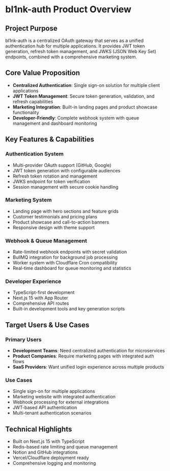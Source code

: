 # bl1nk-auth Product Overview

## Project Purpose
bl1nk-auth is a centralized OAuth gateway that serves as a unified authentication hub for multiple applications. It provides JWT token generation, refresh token management, and JWKS (JSON Web Key Set) endpoints, combined with a comprehensive marketing system.

## Core Value Proposition
- **Centralized Authentication**: Single sign-on solution for multiple client applications
- **JWT Token Management**: Secure token generation, validation, and refresh capabilities
- **Marketing Integration**: Built-in landing pages and product showcase functionality
- **Developer-Friendly**: Complete webhook system with queue management and dashboard monitoring

## Key Features & Capabilities

### Authentication System
- Multi-provider OAuth support (GitHub, Google)
- JWT token generation with configurable audiences
- Refresh token rotation and management
- JWKS endpoint for token verification
- Session management with secure cookie handling

### Marketing System
- Landing page with hero sections and feature grids
- Customer testimonials and pricing plans
- Product showcase and call-to-action banners
- Responsive design with theme support

### Webhook & Queue Management
- Rate-limited webhook endpoints with secret validation
- BullMQ integration for background job processing
- Worker system with Cloudflare Cron compatibility
- Real-time dashboard for queue monitoring and statistics

### Developer Experience
- TypeScript-first development
- Next.js 15 with App Router
- Comprehensive API routes
- Built-in development tools and key generation scripts

## Target Users & Use Cases

### Primary Users
- **Development Teams**: Need centralized authentication for microservices
- **Product Companies**: Require marketing pages with integrated auth flows
- **SaaS Providers**: Want unified login experience across multiple products

### Use Cases
- Single sign-on for multiple applications
- Marketing website with integrated authentication
- Webhook processing for external integrations
- JWT-based API authentication
- Multi-tenant authentication scenarios

## Technical Highlights
- Built on Next.js 15 with TypeScript
- Redis-based rate limiting and queue management
- Notion and GitHub integrations
- Vercel/Cloudflare deployment ready
- Comprehensive logging and monitoring